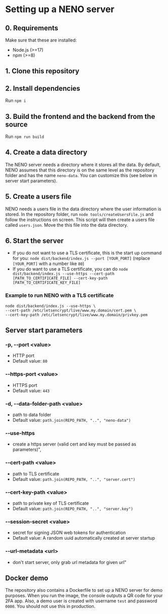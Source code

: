 # Setting up a NENO server

## 0. Requirements

Make sure that these are installed:

* Node.js (>=17)
* npm (>=8)

## 1. Clone this repository

## 2. Install dependencies
Run `npm i`

## 3. Build the frontend and the backend from the source
Run `npm run build`

## 4. Create a data directory
The NENO server needs a directory where it stores all the data. By default, NENO assumes that this directory is on the same level as the repository folder and has the name `neno-data`. You can customize this (see below in server start parameters).

## 5. Create a users file
NENO needs a users file in the data directory where the user information is stored.
In the repository folder, run `node tools/createUsersFile.js` and follow the instructions on screen. This script will then create a users file called `users.json`. Move the this file into the data directory. 


## 6. Start the server
* If you do not want to use a TLS certificate, this is the start up command for you: `node dist/backend/index.js --port [YOUR_PORT]` (replace `[YOUR_PORT]` with a number like `80`)
* If you do want to use a TLS certificate, you can do `node dist/backend/index.js --use-https
--cert-path [PATH_TO_CERTIFICATE_FILE]
--cert-key-path [PATH_TO_CERTIFICATE_KEY_FILE]`

### Example to run NENO with a TLS certificate 

```
node dist/backend/index.js --use-https \
--cert-path /etc/letsencrypt/live/www.my.domain/cert.pem \
--cert-key-path /etc/letsencrypt/live/www.my.domain/privkey.pem
```

## Server start parameters

### -p, --port \<value>
* HTTP port
* Default value: `80`

### --https-port \<value>
* HTTPS port
* Default value: `443`

### -d, --data-folder-path \<value>
* path to data folder
* Default value: `path.join(REPO_PATH, "..", "neno-data")`

### --use-https
* create a https server (valid cert and key must be passed as parameters)",

### --cert-path \<value>
* path to TLS certificate
* Default value: `path.join(REPO_PATH, "..", "server.cert")`

### --cert-key-path \<value>
* path to private key of TLS certificate
* Default value: `path.join(REPO_PATH, "..", "server.key")`

### --session-secret \<value>
* secret for signing JSON web tokens for authentication
* Default value: A random uuid automatically created at server startup

### --url-metadata \<url>
* don't start server, only grab url metadata for given url"

## Docker demo

The repository also contains a Dockerfile to set up a NENO server for demo
purposes. When you run the image, the console outputs a QR code for your 2FA
app. Also, a demo user is created with username `test` and password `0000`.
You should not use this in production.